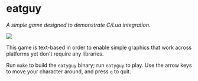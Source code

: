 # eatguy

*A simple game designed to demonstrate C/Lua integration.*

![](https://raw.githubusercontent.com/tylerneylon/eatyguy/master/img/screenshot.png)

This game is text-based in order to enable simple graphics that work across
platforms yet don't require any libraries.

Run `make` to build the `eatyguy` binary; run `eatyguy` to play. Use the arrow
keys to move your character around, and press `q` to quit.
